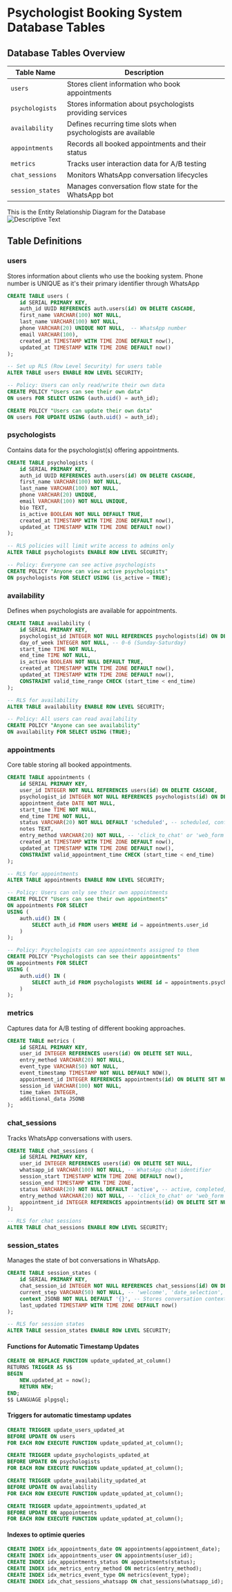 # Psychologist Booking System Database Tables

## Database Tables Overview

| Table Name | Description |
|------------|-------------|
| `users` | Stores client information who book appointments |
| `psychologists` | Stores information about psychologists providing services |
| `availability` | Defines recurring time slots when psychologists are available |
| `appointments` | Records all booked appointments and their status |
| `metrics` | Tracks user interaction data for A/B testing |
| `chat_sessions` | Monitors WhatsApp conversation lifecycles |
| `session_states` | Manages conversation flow state for the WhatsApp bot |

This is the Entity Relationship Diagram for the Database\
![Descriptive Text](./Documentation/DB-ERD.png)

## Table Definitions

### users
Stores information about clients who use the booking system.
Phone number is UNIQUE as it's their primary identifier through WhatsApp

```sql
CREATE TABLE users (
    id SERIAL PRIMARY KEY,
    auth_id UUID REFERENCES auth.users(id) ON DELETE CASCADE,
    first_name VARCHAR(100) NOT NULL,
    last_name VARCHAR(100) NOT NULL,
    phone VARCHAR(20) UNIQUE NOT NULL,  -- WhatsApp number
    email VARCHAR(100),
    created_at TIMESTAMP WITH TIME ZONE DEFAULT now(),
    updated_at TIMESTAMP WITH TIME ZONE DEFAULT now()
);

-- Set up RLS (Row Level Security) for users table
ALTER TABLE users ENABLE ROW LEVEL SECURITY;

-- Policy: Users can only read/write their own data
CREATE POLICY "Users can see their own data" 
ON users FOR SELECT USING (auth.uid() = auth_id);

CREATE POLICY "Users can update their own data" 
ON users FOR UPDATE USING (auth.uid() = auth_id);
```

### psychologists
Contains data for the psychologist(s) offering appointments.

```sql
CREATE TABLE psychologists (
    id SERIAL PRIMARY KEY,
    auth_id UUID REFERENCES auth.users(id) ON DELETE CASCADE,
    first_name VARCHAR(100) NOT NULL,
    last_name VARCHAR(100) NOT NULL,
    phone VARCHAR(20) UNIQUE,
    email VARCHAR(100) NOT NULL UNIQUE,
    bio TEXT,
    is_active BOOLEAN NOT NULL DEFAULT TRUE,
    created_at TIMESTAMP WITH TIME ZONE DEFAULT now(),
    updated_at TIMESTAMP WITH TIME ZONE DEFAULT now()
);

-- RLS policies will limit write access to admins only
ALTER TABLE psychologists ENABLE ROW LEVEL SECURITY;

-- Policy: Everyone can see active psychologists
CREATE POLICY "Anyone can view active psychologists" 
ON psychologists FOR SELECT USING (is_active = TRUE);
```

### availability
Defines when psychologists are available for appointments.
```sql
CREATE TABLE availability (
    id SERIAL PRIMARY KEY,
    psychologist_id INTEGER NOT NULL REFERENCES psychologists(id) ON DELETE CASCADE,
    day_of_week INTEGER NOT NULL, -- 0-6 (Sunday-Saturday)
    start_time TIME NOT NULL,
    end_time TIME NOT NULL,
    is_active BOOLEAN NOT NULL DEFAULT TRUE,
    created_at TIMESTAMP WITH TIME ZONE DEFAULT now(),
    updated_at TIMESTAMP WITH TIME ZONE DEFAULT now(),
    CONSTRAINT valid_time_range CHECK (start_time < end_time)
);

-- RLS for availability
ALTER TABLE availability ENABLE ROW LEVEL SECURITY;

-- Policy: All users can read availability
CREATE POLICY "Anyone can see availability" 
ON availability FOR SELECT USING (TRUE);
```

### appointments
Core table storing all booked appointments.
```sql
CREATE TABLE appointments (
    id SERIAL PRIMARY KEY,
    user_id INTEGER NOT NULL REFERENCES users(id) ON DELETE CASCADE,
    psychologist_id INTEGER NOT NULL REFERENCES psychologists(id) ON DELETE CASCADE,
    appointment_date DATE NOT NULL,
    start_time TIME NOT NULL,
    end_time TIME NOT NULL,
    status VARCHAR(20) NOT NULL DEFAULT 'scheduled', -- scheduled, confirmed, cancelled, completed
    notes TEXT,
    entry_method VARCHAR(20) NOT NULL, -- 'click_to_chat' or 'web_form'
    created_at TIMESTAMP WITH TIME ZONE DEFAULT now(),
    updated_at TIMESTAMP WITH TIME ZONE DEFAULT now(),
    CONSTRAINT valid_appointment_time CHECK (start_time < end_time)
);

-- RLS for appointments
ALTER TABLE appointments ENABLE ROW LEVEL SECURITY;

-- Policy: Users can only see their own appointments
CREATE POLICY "Users can see their own appointments" 
ON appointments FOR SELECT 
USING (
    auth.uid() IN (
        SELECT auth_id FROM users WHERE id = appointments.user_id
    )
);

-- Policy: Psychologists can see appointments assigned to them
CREATE POLICY "Psychologists can see their appointments" 
ON appointments FOR SELECT 
USING (
    auth.uid() IN (
        SELECT auth_id FROM psychologists WHERE id = appointments.psychologist_id
    )
);

```

### metrics
Captures data for A/B testing of different booking approaches.
```sql
CREATE TABLE metrics (
    id SERIAL PRIMARY KEY,
    user_id INTEGER REFERENCES users(id) ON DELETE SET NULL,
    entry_method VARCHAR(20) NOT NULL,
    event_type VARCHAR(50) NOT NULL,
    event_timestamp TIMESTAMP NOT NULL DEFAULT NOW(),
    appointment_id INTEGER REFERENCES appointments(id) ON DELETE SET NULL,
    session_id VARCHAR(100) NOT NULL,
    time_taken INTEGER,
    additional_data JSONB
);
```

### chat_sessions
Tracks WhatsApp conversations with users.
```sql
CREATE TABLE chat_sessions (
    id SERIAL PRIMARY KEY,
    user_id INTEGER REFERENCES users(id) ON DELETE SET NULL,
    whatsapp_id VARCHAR(100) NOT NULL, -- WhatsApp chat identifier
    session_start TIMESTAMP WITH TIME ZONE DEFAULT now(),
    session_end TIMESTAMP WITH TIME ZONE,
    status VARCHAR(20) NOT NULL DEFAULT 'active', -- active, completed, abandoned
    entry_method VARCHAR(20) NOT NULL, -- 'click_to_chat' or 'web_form'
    appointment_id INTEGER REFERENCES appointments(id) ON DELETE SET NULL
);

-- RLS for chat sessions
ALTER TABLE chat_sessions ENABLE ROW LEVEL SECURITY;
```

### session_states
Manages the state of bot conversations in WhatsApp.
```sql
CREATE TABLE session_states (
    id SERIAL PRIMARY KEY,
    chat_session_id INTEGER NOT NULL REFERENCES chat_sessions(id) ON DELETE CASCADE,
    current_step VARCHAR(50) NOT NULL, -- 'welcome', 'date_selection', 'time_selection', etc.
    context JSONB NOT NULL DEFAULT '{}', -- Stores conversation context
    last_updated TIMESTAMP WITH TIME ZONE DEFAULT now()
);

-- RLS for session states
ALTER TABLE session_states ENABLE ROW LEVEL SECURITY;
```

#### Functions for Automatic Timestamp Updates

```sql
CREATE OR REPLACE FUNCTION update_updated_at_column()
RETURNS TRIGGER AS $$
BEGIN
    NEW.updated_at = now();
    RETURN NEW;
END;
$$ LANGUAGE plpgsql;
```

#### Triggers for automatic timestamp updates

```sql
CREATE TRIGGER update_users_updated_at
BEFORE UPDATE ON users
FOR EACH ROW EXECUTE FUNCTION update_updated_at_column();

CREATE TRIGGER update_psychologists_updated_at
BEFORE UPDATE ON psychologists
FOR EACH ROW EXECUTE FUNCTION update_updated_at_column();

CREATE TRIGGER update_availability_updated_at
BEFORE UPDATE ON availability
FOR EACH ROW EXECUTE FUNCTION update_updated_at_column();

CREATE TRIGGER update_appointments_updated_at
BEFORE UPDATE ON appointments
FOR EACH ROW EXECUTE FUNCTION update_updated_at_column();
```

#### Indexes to optimie queries

```sql
CREATE INDEX idx_appointments_date ON appointments(appointment_date);
CREATE INDEX idx_appointments_user ON appointments(user_id);
CREATE INDEX idx_appointments_status ON appointments(status);
CREATE INDEX idx_metrics_entry_method ON metrics(entry_method);
CREATE INDEX idx_metrics_event_type ON metrics(event_type);
CREATE INDEX idx_chat_sessions_whatsapp ON chat_sessions(whatsapp_id);
```


